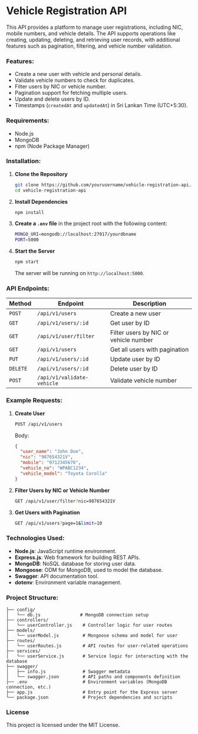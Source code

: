 
# Vehicle Registration API

This API provides a platform to manage user registrations, including NIC, mobile numbers, and vehicle details. The API supports operations like creating, updating, deleting, and retrieving user records, with additional features such as pagination, filtering, and vehicle number validation.

### Features:
- Create a new user with vehicle and personal details.
- Validate vehicle numbers to check for duplicates.
- Filter users by NIC or vehicle number.
- Pagination support for fetching multiple users.
- Update and delete users by ID.
- Timestamps (`createdAt` and `updatedAt`) in Sri Lankan Time (UTC+5:30).

### Requirements:
- Node.js
- MongoDB
- npm (Node Package Manager)

### Installation:

1. **Clone the Repository**

   ```bash
   git clone https://github.com/yourusername/vehicle-registration-api.git
   cd vehicle-registration-api
   ```

2. **Install Dependencies**

   ```bash
   npm install
   ```

3. **Create a `.env` file** in the project root with the following content:

   ```bash
   MONGO_URI=mongodb://localhost:27017/yourdbname
   PORT=5000
   ```

4. **Start the Server**

   ```bash
   npm start
   ```

   The server will be running on `http://localhost:5000`.

### API Endpoints:

| Method | Endpoint                   | Description                           |
|--------|----------------------------|---------------------------------------|
| `POST` | `/api/v1/users`             | Create a new user                     |
| `GET`  | `/api/v1/users/:id`         | Get user by ID                        |
| `GET`  | `/api/v1/user/filter`       | Filter users by NIC or vehicle number |
| `GET`  | `/api/v1/users`             | Get all users with pagination         |
| `PUT`  | `/api/v1/users/:id`         | Update user by ID                     |
| `DELETE` | `/api/v1/users/:id`       | Delete user by ID                     |
| `POST` | `/api/v1/validate-vehicle`  | Validate vehicle number               |

### Example Requests:

1. **Create User**

   ```bash
   POST /api/v1/users
   ```

   Body:
   ```json
   {
     "user_name": "John Doe",
     "nic": "987654321V",
     "mobile": "0712345678",
     "vehicle_no": "WPABC1234",
     "vehicle_model": "Toyota Corolla"
   }
   ```

2. **Filter Users by NIC or Vehicle Number**

   ```bash
   GET /api/v1/user/filter?nic=987654321V
   ```

3. **Get Users with Pagination**

   ```bash
   GET /api/v1/users?page=1&limit=10
   ```

### Technologies Used:
- **Node.js**: JavaScript runtime environment.
- **Express.js**: Web framework for building REST APIs.
- **MongoDB**: NoSQL database for storing user data.
- **Mongoose**: ODM for MongoDB, used to model the database.
- **Swagger**: API documentation tool.
- **dotenv**: Environment variable management.

### Project Structure:

```
├── config/
│   └── db.js               # MongoDB connection setup
├── controllers/
│   └── userController.js    # Controller logic for user routes
├── models/
│   └── userModel.js         # Mongoose schema and model for user
├── routes/
│   └── userRoutes.js        # API routes for user-related operations
├── services/
│   └── userService.js       # Service logic for interacting with the database
├── swagger/
│   ├── info.js              # Swagger metadata
│   └── swagger.json         # API paths and components definition
├── .env                     # Environment variables (MongoDB connection, etc.)
├── app.js                   # Entry point for the Express server
└── package.json             # Project dependencies and scripts
```

### License
This project is licensed under the MIT License.
